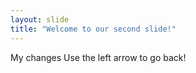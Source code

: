 ```yaml
---
layout: slide
title: "Welcome to our second slide!"
---
```

My changes
Use the left arrow to go back!